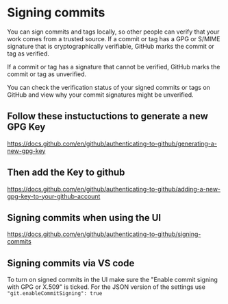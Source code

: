 # Signing commits

You can sign commits and tags locally, so other people can verify that your work comes from a trusted source. If a commit or tag has a GPG or S/MIME signature that is cryptographically verifiable, GitHub marks the commit or tag as verified.

If a commit or tag has a signature that cannot be verified, GitHub marks the commit or tag as unverified.

You can check the verification status of your signed commits or tags on GitHub and view why your commit signatures might be unverified. 

## Follow these instuctuctions to generate a new GPG Key
https://docs.github.com/en/github/authenticating-to-github/generating-a-new-gpg-key

## Then add the Key to github
https://docs.github.com/en/github/authenticating-to-github/adding-a-new-gpg-key-to-your-github-account

## Signing commits when using the UI
https://docs.github.com/en/github/authenticating-to-github/signing-commits

## Signing commits via VS code
To turn on signed commits in the UI make sure the "Enable commit signing with GPG or X.509" is ticked. For the JSON version of the settings use `"git.enableCommitSigning": true`